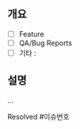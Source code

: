 <!-- presettings
titel=
label=bug
--->

## 개요
- [ ] Feature
- [ ] QA/Bug Reports
- [ ] 기타 :

## 설명
...

Resolved #이슈번호
